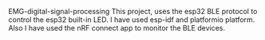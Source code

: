 EMG-digital-signal-processing
This project, uses the esp32 BLE protocol to control the esp32 built-in LED. I have used esp-idf and platformio platform. Also I have used the nRF connect app to monitor the BLE devices.
